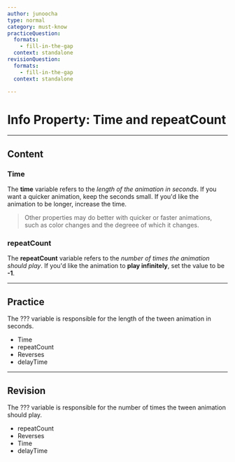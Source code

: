 ```yaml
---
author: junoocha
type: normal
category: must-know
practiceQuestion:
  formats:
    - fill-in-the-gap
  context: standalone
revisionQuestion:
  formats:
    - fill-in-the-gap
  context: standalone

---
```


# Info Property: Time and repeatCount
---

## Content

### Time
The **time** variable refers to the *length of the animation in seconds*. If you want a quicker animation, keep the seconds small. If you'd like the animation to be longer, increase the time. 

> Other properties may do better with quicker or faster animations, such as color changes and the degreee of which it changes.

### repeatCount

The **repeatCount** variable refers to the *number of times the animation should play*. If you'd like the animation to **play infinitely**, set the value to be **-1**.

---

## Practice
The ??? variable is responsible for the length of the tween animation in seconds.
- Time
- repeatCount
- Reverses
- delayTime

---

## Revision
The ??? variable is responsible for the number of times the tween animation should play.
- repeatCount
- Reverses
- Time
- delayTime